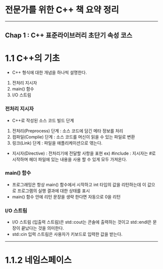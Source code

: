 # 전문가를 위한 C++ 책 요약 정리 
---
## Chap 1 : C++ 표준라이브러리 초단기 속성 코스 

# 1.1 C++의 기초
- C++ 형식에 대한 개념을 하나씩 설명한다.
1. 전처리 지시자
2. main() 함수
3. I/O 스트림 

### 전처리 지시자
- C++로 작성된 소스 코드 빌드 단계
1. 전처리(Preprocess) 단계 : 소스 코드에 담긴 메타 정보를 처리 
2. 컴파일(Complie) 단계 : 소스 코드를 머신이 읽을 수 있는 파일로 변환 
3. 링크(Link) 단계 : 파일을 애플리케이션으로 엮는다. 

- 지시자(Directive) : 전처리기에 전달할 사항을 표현 
ex) #include <iostream> : 지시자는 #로 시작하며 <iostream> 헤더 파일에 있는 내용을 사용 할 수 있게 모두 가져온다. 

### main() 함수
- 프로그래밍은 항상 main() 함수에서 시작하고 int 타입의 값을 리턴하는데 이 값으로 프로그램의 실행 결과에 대한 상태를 표시
- main() 함수 안에 리턴 문장을 생략 한다면 자동으로 0을 리턴 

### I/O 스트림 
- I/O 스트림 (입출력 스트림)은 std::cout는 콘솔에 출력하는 것이고 std::endl은 문장이 끝났다는 것을 의미한다.
- std::cin 입력 스트림은 사용자가 키보드로 입력한 값을 받는다. 
---
# 1.1.2 네임스페이스 


